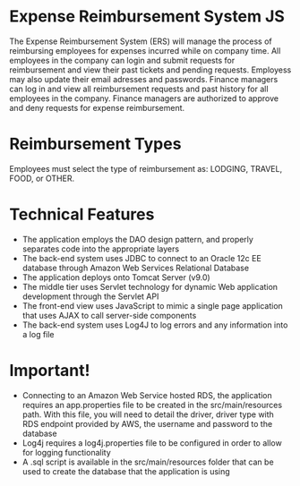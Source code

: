 # Expense Reimbursement System JS
The Expense Reimbursement System (ERS) will manage the process of reimbursing employees for expenses incurred while on company time. All employees in the company can login and submit requests for reimbursement and view their past tickets and pending requests. Employess may also update their email adresses and passwords. Finance managers can log in and view all reimbursement requests and past history for all employees in the company. Finance managers are authorized to approve and deny requests for expense reimbursement.

# Reimbursement Types
Employees must select the type of reimbursement as: LODGING, TRAVEL, FOOD, or OTHER.

# Technical Features
- The application employs the DAO design pattern, and properly separates code into the appropriate layers
- The back-end system uses JDBC to connect to an Oracle 12c EE database through Amazon Web Services Relational Database
- The application deploys onto Tomcat Server (v9.0)
- The middle tier uses Servlet technology for dynamic Web application development through the Servlet API
- The front-end view uses JavaScript to mimic a single page application that uses AJAX to call server-side components
- The back-end system uses Log4J to log errors and any information into a log file

# Important!
- Connecting to an Amazon Web Service hosted RDS, the application requires an app.properties file to be created in the src/main/resources path. With this file, you will need to detail the driver, driver type with RDS endpoint provided by AWS, the username and password to the database
- Log4j requires a log4j.properties file to be configured in order to allow for logging functionality
- A .sql script is available in the src/main/resources folder that can be used to create the database that the application is using
